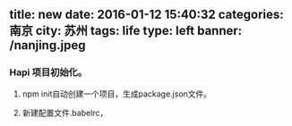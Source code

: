 title: new
date: 2016-01-12 15:40:32
categories: 南京
city: 苏州
tags: life
type: left
banner: /nanjing.jpeg
---

### Hapi 项目初始化。

1. npm init自动创建一个项目，生成package.json文件。<!--more-->

2. 新建配置文件.babelrc，
